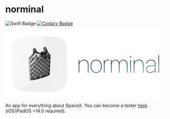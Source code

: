 # norminal

![Swift Badge](https://img.shields.io/static/v1?label=&message=SwiftUI&style=flat&color=fa7343&logoColor=white&logo=swift) [![Codacy Badge](https://api.codacy.com/project/badge/Grade/aa212d641b00463190976ff0459a5269)](https://app.codacy.com/gh/persello/norminal?utm_source=github.com&utm_medium=referral&utm_content=persello/norminal&utm_campaign=Badge_Grade)

![norminal logo](res/logo.png)

An app for everything about SpaceX. You can become a tester [here](https://forms.gle/iV13h3YhravpxaaL9) (iOS/iPadOS >14.0 required).
